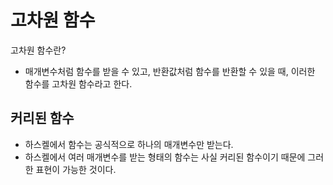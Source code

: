 # 고차원 함수

고차원 함수란?
- 매개변수처럼 함수를 받을 수 있고, 반환값처럼 함수를 반환할 수 있을 때, 이러한 함수를 고차원 함수라고 한다.

## 커리된 함수
- 하스켈에서 함수는 공식적으로 하나의 매개변수만 받는다.
- 하스켈에서 여러 매개변수를 받는 형태의 함수는 사실 커리된 함수이기 때문에 그러한 표현이 가능한 것이다.
